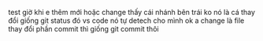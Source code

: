 test giờ khi e thêm mới hoặc change thấy cái nhánh bên trái ko nó là cá thay đổi giống git status đó vs code nó tự detech cho mình
ok a change là file thay đổi phần commit thì giống git commit thôi
